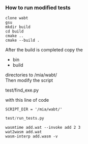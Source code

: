 
### How to run modified tests

```
clone wabt
gsu
mkdir build
cd build
cmake ..
cmake --build .
```

After the build is completed copy the

  * bin
  * build

directories to /mia/wabt/   
Then modify the script

test/find_exe.py

with this line of code

```
SCRIPT_DIR = '/mia/wabt/'
```

```python
test/run_tests.py
```

```shell
wasmtime add.wat --invoke add 2 3
wat2wasm add.wat
wasm-interp add.wasm -v
```
